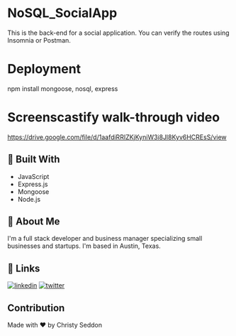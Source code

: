 # NoSQL_SocialApp

This is the back-end for a social application.  You can verify the routes using Insomnia or Postman. 

# Deployment

npm install mongoose, nosql, express

# Screenscastify walk-through video

https://drive.google.com/file/d/1aafdiRRIZKjKyniW3i8Jl8Kyv6HCREsS/view

## 🧐 Built With

* JavaScript
* Express.js
* Mongoose
* Node.js  

## 🚀 About Me
I'm a full stack developer and business manager specializing small businesses and startups.  I'm based in Austin, Texas. 

## 🔗 Links

[![linkedin](https://img.shields.io/badge/linkedin-0A66C2?style=for-the-badge&logo=linkedin&logoColor=white)](https://www.linkedin.com/in/christine-seddon-2a97a2158/)
[![twitter](https://img.shields.io/badge/twitter-1DA1F2?style=for-the-badge&logo=twitter&logoColor=white)](https://twitter.com/coderchristy)



## Contribution
Made with ❤️ by Christy Seddon

